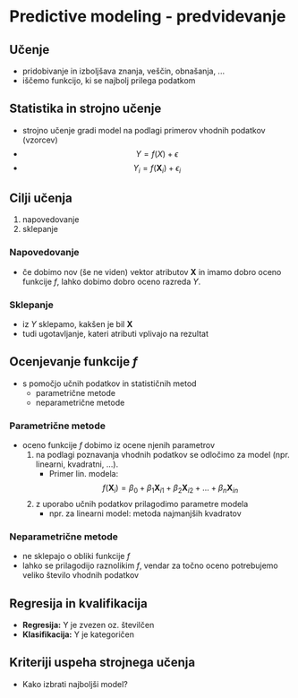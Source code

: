 # Predictive modeling - predvidevanje

## Učenje
- pridobivanje in izboljšava znanja, veščin, obnašanja, ...
- iščemo funkcijo, ki se najbolj prilega podatkom

## Statistika in strojno učenje
- strojno učenje gradi model na podlagi primerov vhodnih podatkov (vzorcev)
- $$Y = f(X) + \epsilon$$
- $$Y_i = f(\mathbf{X}_i) + \epsilon_i$$

## Cilji učenja
1. napovedovanje
2. sklepanje

### Napovedovanje
- če dobimo nov (še ne viden) vektor atributov $\mathbf{X}$ in imamo dobro oceno funkcije $f$, lahko dobimo dobro oceno razreda $Y$.

### Sklepanje
- iz $Y$ sklepamo, kakšen je bil $\mathbf{X}$
- tudi ugotavljanje, kateri atributi vplivajo na rezultat

## Ocenjevanje funkcije $f$
- s pomočjo učnih podatkov in statističnih metod
  - parametrične metode
  - neparametrične metode

### Parametrične metode
 - oceno funkcije $f$ dobimo iz ocene njenih parametrov
    1. na podlagi poznavanja vhodnih podatkov se odločimo za model (npr. linearni, kvadratni, ...).   
       - Primer lin. modela:
$$f(\mathbf{X}_i) = \beta_0 + \beta_1 \mathbf{X}_{\textit{i}1} + \beta_2 \mathbf{X}_{\textit{i}2} + \ldots + \beta_n \mathbf{X}_{\textit{i}n}$$
    1. z uporabo učnih podatkov prilagodimo parametre modela
        - npr. za linearni model: metoda najmanjših kvadratov 

### Neparametrične metode
- ne sklepajo o obliki funkcije $f$
- lahko se prilagodijo raznolikim $f$, vendar za točno oceno potrebujemo veliko število vhodnih podatkov

## Regresija in kvalifikacija
 - **Regresija:** Y je zvezen oz. številčen
 - **Klasifikacija:** Y je kategoričen

## Kriteriji uspeha strojnega učenja
- Kako izbrati najboljši model?